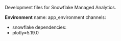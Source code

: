 Development files for Snowflake Managed Analytics.

**Environment**
name: app_environment
channels:
- snowflake
dependencies:
- plotly=5.19.0
